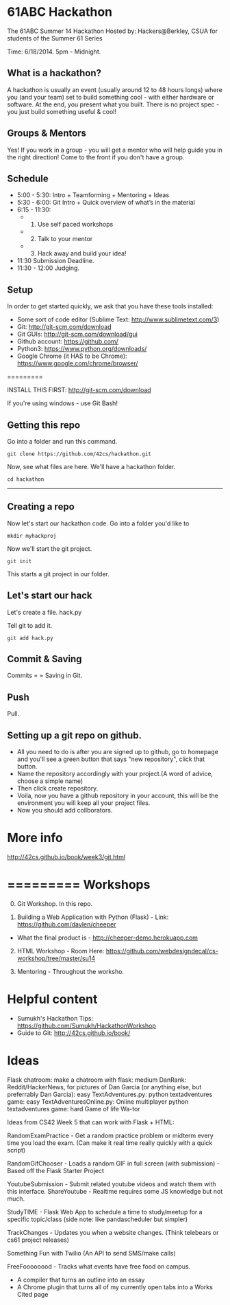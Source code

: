 61ABC Hackathon 
=========

The 61ABC Summer 14 Hackathon Hosted by: Hackers@Berkley, CSUA for students of the Summer 61 Series

Time: 6/18/2014. 5pm - Midnight. 

What is a hackathon?
------------------
A hackathon is usually an event (usually around 12 to 48 hours longs) where you (and your team) set to build something cool - with either hardware or software. At the end, you present what you built. There is no project spec - you just build something useful & cool! 

Groups & Mentors
------------------
Yes! If you work in a group - you will get a mentor who will help guide you in the right direction!
Come to the front if you don't have a group. 

Schedule 
------------------
- 5:00 - 5:30: Intro + Teamforming + Mentoring + Ideas 
- 5:30 - 6:00: Git Intro + Quick overview of what’s in the material 
- 6:15 - 11:30: 
  -  1. Use self paced workshops
  -  2. Talk to your mentor
  -  3. Hack away and build your idea! 
- 11:30 Submission Deadline. 
- 11:30 - 12:00 Judging. 

Setup  
------------------
In order to get started quickly, we ask that you have these tools installed:
- Some sort of code editor (Sublime Text: http://www.sublimetext.com/3) 
- Git: http://git-scm.com/download
- Git GUIs: http://git-scm.com/download/gui
- Github account: https://github.com/
- Python3: https://www.python.org/downloads/
- Google Chrome (it HAS to be Chrome): https://www.google.com/chrome/browser/

=========

INSTALL THIS FIRST: http://git-scm.com/download

If you're using windows - use Git Bash! 

Getting this repo
-----------------
Go into a folder and run this command. 

`git clone https://github.com/42cs/hackathon.git`

Now, see what files are here. We'll have a hackathon folder. 

`cd hackathon`

-----

Creating a repo
-------------------
Now let's start our hackathon code. 
Go into a folder you'd like to 

`mkdir myhackproj`

Now we'll start the git project. 

`git init`

This starts a git project in our folder. 

Let's start our hack
-------

Let's create a file. hack.py 

Tell git to add it. 

`git add hack.py`

Commit & Saving
--------
Commits = = Saving in Git. 


Push
-----
Pull. 

Setting up a git repo on github. 
---------

- All you need to do is after you are signed up to github, go to homepage and you'll see a green button that says "new repository", click that button.
- Name the repository accordingly with your project.(A word of advice, choose a simple name)
- Then click create repository.
- Voila, now you have a github repository in your account, this will be the environment you will keep all your project files.
- Now you should add collborators. 

More info
===========
http://42cs.github.io/book/week3/git.html

=========
Workshops
=========

0. Git Workshop.  In this repo. 

1. Building a Web Application with Python (Flask) - Link: https://github.com/daylen/cheeper
  - What the final product is - http://cheeper-demo.herokuapp.com

2. HTML Workshop - Room Here: https://github.com/webdesigndecal/cs-workshop/tree/master/su14

3. Mentoring - Throughout the worksho. 



Helpful content
================

- Sumukh's Hackathon Tips: https://github.com/Sumukh/HackathonWorkshop
- Guide to Git: http://42cs.github.io/book/

Ideas
===========
Flask chatroom: make a chatroom with flask: medium
DanRank: Reddit/HackerNews, for pictures of Dan Garcia (or anything else, but preferrably Dan Garcia): easy
TextAdventures.py: python textadventures game: easy
TextAdventuresOnline.py: Online multiplayer python textadventures game: hard
Game of life
Wa-tor

Ideas from CS42 Week 5 that can work with Flask + HTML:
 
RandomExamPractice - Get a random practice problem or midterm every time you load the exam. (Can make it real time really quickly with a quick script) 

RandomGifChooser - Loads a random GIF in full screen (with submission) - Based off the Flask Starter Project

YoutubeSubmission - Submit related youtube videos and watch them with this interface. 
ShareYoutube - Realtime requires some JS knowledge but not much. 

StudyTIME - Flask Web App to schedule a time to study/meetup for a specific topic/class
(side note: like pandascheduler but simpler) 

TrackChanges - Updates you when a website changes. (Think telebears or cs61 project releases) 

Something Fun with Twilio (An API to send SMS/make calls) 

FreeFoooooood - Tracks what events have free food on campus. 

- A compiler that turns an outline into an essay
- A Chrome plugin that turns all of my currently open tabs into a Works Cited page
